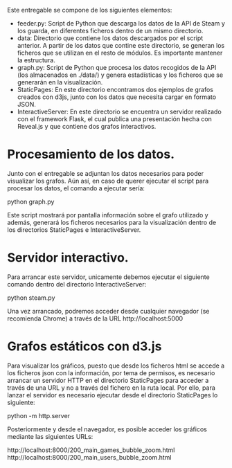 Este entregable se compone de los siguientes elementos:

- feeder.py: Script de Python que descarga los datos de la API de Steam y los guarda, en diferentes ficheros dentro de un mismo directorio.
- data: Directorio que contiene los datos descargados por el script anterior. A partir de los datos que contine este directorio, se generan los ficheros que se utilizan en el resto de módulos. Es importante mantener la estructura.
- graph.py: Script de Python que procesa los datos recogidos de la API (los almacenados en ./data/) y genera estadísticas y los ficheros que se generarán en la visualización.
- StaticPages: En este directorio encontramos dos ejemplos de grafos creados con d3js, junto con los datos que necesita cargar en formato JSON.
- InteractiveServer: En este directorio se encuentra un servidor realizado con el framework Flask, el cual publica una presentación hecha con Reveal.js y que contiene dos grafos interactivos.

# Procesamiento de los datos.

Junto con el entregable se adjuntan los datos necesarios para poder visualizar los grafos. Aún así, en caso de querer ejecutar el script para procesar los datos, el comando a ejecutar sería:

python graph.py

Este script mostrará por pantalla información sobre el grafo utilizado y además, generará los ficheros necesarios para la visualización dentro de los directorios StaticPages e InteractiveServer.

# Servidor interactivo.

Para arrancar este servidor, unicamente debemos ejecutar el siguiente comando dentro del directorio InteractiveServer:

python steam.py

Una vez arrancado, podremos acceder desde cualquier navegador (se recomienda Chrome) a través de la URL http://localhost:5000

# Grafos estáticos con d3.js

Para visualizar los gráficos, puesto que desde los ficheros html se accede a los ficheros json con la información, por tema de permisos, es necesario arrancar un servidor HTTP en el directorio StaticPages para acceder a través de una URL y no a través del fichero en la ruta local. Por ello, para lanzar el servidor es necesario ejecutar desde el directorio StaticPages lo siguiente:

python -m http.server

Posteriormente y desde el navegador, es posible acceder los gráficos mediante las siguientes URLs:

http://localhost:8000/200_main_games_bubble_zoom.html
http://localhost:8000/200_main_users_bubble_zoom.html
